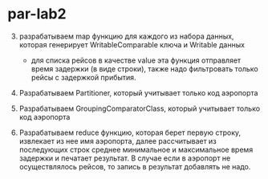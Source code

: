 # par-lab2

<!-- 1. Разрабатываем Writable для каждого из входных наборов данных, который может читать данные из csv. -->

<!-- 2. разрабатываем WritableComparable ключа имеющий два столбца: 
   - AEROPORT_ID, 
   - индикатор набора данных (для набора данных с аэропортом = 0 , для перелетов = 1) сортировка по умолчанию по двум столбцам -->

3. разрабатываем map функцию для каждого из набора данных, которая генерирует WritableComparable ключа и Writable данных
   <!-- - для списка аэропортов эта функция в качестве value отправляет имя аэропорта. -->
   - для списка рейсов в качестве value эта функция отправляет время задержки (в виде строки), также надо фильтровать только рейсы с задержкой прибытия.

4. Разрабатываем Partitioner, который учитывает только код аэропорта
5. Разрабатываем GroupingComparatorClass, который учитывает только код аэропорта
6. Разрабатываем reduce функцию, которая берет первую строку, извлекает из нее имя аэропорта, далее рассчитывает из последующих строк среднее минимальное и максимальное время задержки и печатает результат.
	В случае если в аэропорт не осуществлялось рейсов, то запись в результат добавлять не надо.
